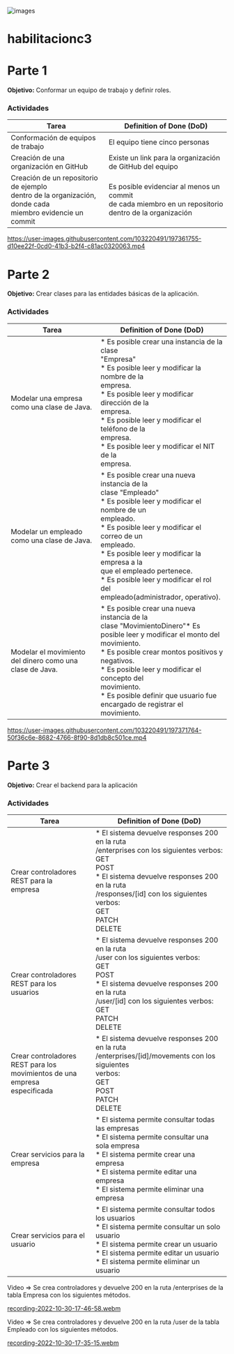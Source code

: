 ![images](https://user-images.githubusercontent.com/103220491/196838077-b0aaa669-576c-4585-ada6-54bd607880eb.png)

# habilitacionc3

 # Parte 1
 **Objetivo:** Conformar un equipo de trabajo y definir roles.
 ### Actividades
| Tarea                                                                                                           | Definition of Done (DoD)                                                                                       |
|-----------------------------------------------------------------------------------------------------------------|----------------------------------------------------------------------------------------------------------------|
| Conformación de equipos de trabajo                                                                              | El equipo tiene cinco personas                                                                                 |
| Creación de una organización en GitHub                                                                          | Existe un link para la organización de GitHub del equipo                                                       |
| Creación de un repositorio de ejemplo<br/>dentro de la organización, donde cada<br/>miembro evidencie un commit | Es posible evidenciar al menos un commit<br/> de cada miembro en un repositorio<br/> dentro de la organización |

https://user-images.githubusercontent.com/103220491/197361755-d10ee22f-0cd0-41b3-b2f4-c81ac0320063.mp4

# Parte 2
**Objetivo:** Crear clases para las entidades básicas de la aplicación.
### Actividades
| Tarea                                                    | Definition of Done (DoD)                                                                                                                                                                                                                                                                                                                                                     |
|----------------------------------------------------------|------------------------------------------------------------------------------------------------------------------------------------------------------------------------------------------------------------------------------------------------------------------------------------------------------------------------------------------------------------------------------|
| Modelar una empresa como una clase de Java.              | * Es posible crear una instancia de la clase<br/> "Empresa"<br/>* Es posible leer y modificar la nombre de la<br/> empresa.<br/>* Es posible leer y modificar dirección de la<br/> empresa.<br/>* Es posible leer y modificar el teléfono de la<br/> empresa.<br/>* Es posible leer y modificar el NIT de la<br/> empresa.                                                   |
| Modelar un empleado como una clase de Java.              | * Es posible crear una nueva instancia de la<br/> clase "Empleado"<br/>* Es posible leer y modificar el nombre de un<br/> empleado.<br/>* Es posible leer y modificar el correo de un<br/> empleado.<br/>* Es posible leer y modificar la empresa a la<br/> que el empleado pertenece.<br/>* Es posible leer y modificar el rol del<br/> empleado(administrador, operativo). |
| Modelar el movimiento del dinero como una clase de Java. | * Es posible crear una nueva instancia de la<br/> clase "MovimientoDinero"* Es posible leer y modificar el monto del<br/> movimiento.<br/>* Es posible crear montos positivos y<br/> negativos.<br/>* Es posible leer y modificar el concepto del<br/> movimiento.<br/> * Es posible definir que usuario fue<br/> encargado de registrar el movimiento.                      |

https://user-images.githubusercontent.com/103220491/197371764-50f36c6e-8682-4766-8f90-8d1db8c501ce.mp4

# Parte 3
**Objetivo:** Crear el backend para  la aplicación
### Actividades
| Tarea                                                                               | Definition of Done (DoD)                                                                                                                                                                                                                           |
|-------------------------------------------------------------------------------------|----------------------------------------------------------------------------------------------------------------------------------------------------------------------------------------------------------------------------------------------------|
| Crear controladores REST para la<br/> empresa                                       | * El sistema devuelve responses 200 en la ruta<br/> /enterprises con los siguientes verbos:<br/> GET<br/> POST<br/> * El sistema devuelve responses 200 en la ruta<br/> /responses/[id] con los siguientes verbos:<br/> GET<br/> PATCH<br/> DELETE |
| Crear controladores REST para los<br/> usuarios                                     | * El sistema devuelve responses 200 en la ruta<br/> /user con los siguientes verbos:<br/> GET<br/> POST<br/> * El sistema devuelve responses 200 en la ruta<br/> /user/[id] con los siguientes verbos:<br/> GET<br/> PATCH<br/> DELETE             |
| Crear controladores REST para los<br/> movimientos de una empresa<br/> especificada | * El sistema devuelve responses 200 en la ruta<br/> /enterprises/[id]/movements con los siguientes<br/> verbos:<br/> GET<br/> POST<br/> PATCH<br/> DELETE                                                                                          |
| Crear servicios para la empresa                                                     | * El sistema permite consultar todas las empresas<br/> * El sistema permite consultar una sola empresa<br/> * El sistema permite crear una empresa<br/> * El sistema permite editar una empresa<br/> * El sistema permite eliminar una empresa     |
| Crear servicios para el usuario                                                     | * El sistema permite consultar todos los usuarios<br/> * El sistema permite consultar un solo usuario<br/> * El sistema permite crear un usuario<br/> * El sistema permite editar un usuario<br/> * El sistema permite eliminar un usuario         |

Video => Se crea controladores y devuelve 200 en la ruta /enterprises de la tabla Empresa con los siguientes métodos.

[recording-2022-10-30-17-46-58.webm](https://user-images.githubusercontent.com/103220491/198905492-5d450cff-1e9d-46aa-9334-43e5f82bfcce.webm)

Video => Se crea controladores y devuelve 200 en la ruta /user de la tabla Empleado con los siguientes métodos.

[recording-2022-10-30-17-35-15.webm](https://user-images.githubusercontent.com/103220491/198905091-a4a20472-6d12-4a77-a3b1-757e72027c1e.webm)
